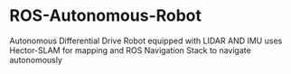 # ROS-Autonomous-Robot
Autonomous Differential Drive Robot equipped with LIDAR AND IMU uses Hector-SLAM for mapping and ROS Navigation Stack to navigate autonomously
